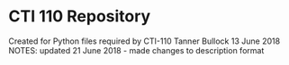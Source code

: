# CTI 110 Repository
 Created for Python files required by CTI-110
 Tanner Bullock
 13 June 2018
 NOTES: 
       updated 21 June 2018 - made changes to description format
